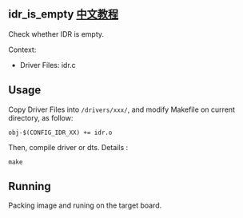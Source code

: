 idr_is_empty [中文教程](https://biscuitos.github.io/blog/IDR_idr_is_empty/)
----------------------------------

Check whether IDR is empty.

Context:

* Driver Files: idr.c

## Usage

Copy Driver Files into `/drivers/xxx/`, and modify Makefile on current 
directory, as follow:

```
obj-$(CONFIG_IDR_XX) += idr.o
```

Then, compile driver or dts. Details :

```
make
```

## Running

Packing image and runing on the target board.
